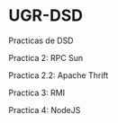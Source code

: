 # UGR-DSD
Practicas de DSD

Practica 2: RPC Sun

Practica 2.2: Apache Thrift

Practica 3: RMI

Practica 4: NodeJS
